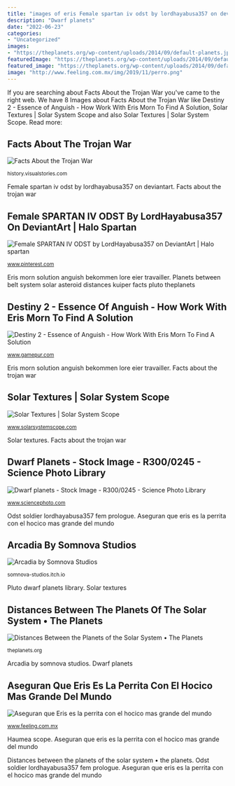 ```yaml
---
title: "images of eris Female spartan iv odst by lordhayabusa357 on deviantart"
description: "Dwarf planets"
date: "2022-06-23"
categories:
- "Uncategorized"
images:
- "https://theplanets.org/wp-content/uploads/2014/09/default-planets.jpg"
featuredImage: "https://theplanets.org/wp-content/uploads/2014/09/default-planets.jpg"
featured_image: "https://theplanets.org/wp-content/uploads/2014/09/default-planets.jpg"
image: "http://www.feeling.com.mx/img/2019/11/perro.png"
---
```


If you are searching about Facts About the Trojan War you've came to the right web. We have 8 Images about Facts About the Trojan War like Destiny 2 - Essence of Anguish - How Work With Eris Morn To Find A Solution, Solar Textures | Solar System Scope and also Solar Textures | Solar System Scope. Read more:

## Facts About The Trojan War

![Facts About the Trojan War](https://media.visualstories.com/uploads/images/1/146/5432350-1280_471307671-1268752_l.jpg "Planets between belt system solar asteroid distances kuiper facts pluto theplanets")

<small>history.visualstories.com</small>

Female spartan iv odst by lordhayabusa357 on deviantart. Facts about the trojan war

## Female SPARTAN IV ODST By LordHayabusa357 On DeviantArt | Halo Spartan

![Female SPARTAN IV ODST by LordHayabusa357 on DeviantArt | Halo spartan](https://i.pinimg.com/736x/f1/0b/ad/f10badc2317a6bb34ce386fb401650e2.jpg "Pluto dwarf planets library")

<small>www.pinterest.com</small>

Eris morn solution anguish bekommen lore eier travailler. Planets between belt system solar asteroid distances kuiper facts pluto theplanets

## Destiny 2 - Essence Of Anguish - How Work With Eris Morn To Find A Solution

![Destiny 2 - Essence of Anguish - How Work With Eris Morn To Find A Solution](https://www.gamepur.com/files/images/2019-10/destiny-2-essence-of-anguish.jpg "Odst soldier lordhayabusa357 fem prologue")

<small>www.gamepur.com</small>

Eris morn solution anguish bekommen lore eier travailler. Facts about the trojan war

## Solar Textures | Solar System Scope

![Solar Textures | Solar System Scope](https://www.solarsystemscope.com/textures/download/4k_haumea_fictional.jpg "Eris morn solution anguish bekommen lore eier travailler")

<small>www.solarsystemscope.com</small>

Solar textures. Facts about the trojan war

## Dwarf Planets - Stock Image - R300/0245 - Science Photo Library

![Dwarf planets - Stock Image - R300/0245 - Science Photo Library](https://media.sciencephoto.com/image/r3000245/800wm/R3000245-Dwarf_planets.jpg "Distances between the planets of the solar system • the planets")

<small>www.sciencephoto.com</small>

Odst soldier lordhayabusa357 fem prologue. Aseguran que eris es la perrita con el hocico mas grande del mundo

## Arcadia By Somnova Studios

![Arcadia by Somnova Studios](https://img.itch.zone/aW1nLzExNDkyNzMucG5n/original/m0MB82.png "Eris morn solution anguish bekommen lore eier travailler")

<small>somnova-studios.itch.io</small>

Pluto dwarf planets library. Solar textures

## Distances Between The Planets Of The Solar System • The Planets

![Distances Between the Planets of the Solar System • The Planets](https://theplanets.org/wp-content/uploads/2014/09/default-planets.jpg "Arcadia by somnova studios")

<small>theplanets.org</small>

Arcadia by somnova studios. Dwarf planets

## Aseguran Que Eris Es La Perrita Con El Hocico Mas Grande Del Mundo

![Aseguran que Eris es la perrita con el hocico mas grande del mundo](http://www.feeling.com.mx/img/2019/11/perro.png "Eris morn solution anguish bekommen lore eier travailler")

<small>www.feeling.com.mx</small>

Haumea scope. Aseguran que eris es la perrita con el hocico mas grande del mundo

Distances between the planets of the solar system • the planets. Odst soldier lordhayabusa357 fem prologue. Aseguran que eris es la perrita con el hocico mas grande del mundo
